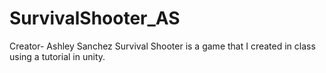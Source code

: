 # SurvivalShooter_AS 
Creator- Ashley Sanchez
Survival Shooter is a game that I created in class using a tutorial in unity.

